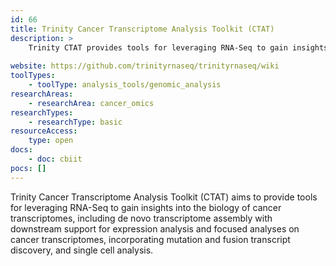 ```yaml
---
id: 66
title: Trinity Cancer Transcriptome Analysis Toolkit (CTAT) 
description: >
    Trinity CTAT provides tools for leveraging RNA-Seq to gain insights into the biology of cancer transcriptomes. 
    
website: https://github.com/trinityrnaseq/trinityrnaseq/wiki
toolTypes:
    - toolType: analysis_tools/genomic_analysis
researchAreas:
    - researchArea: cancer_omics
researchTypes:
    - researchType: basic
resourceAccess:
    type: open
docs:
    - doc: cbiit
pocs: []        
---
```

Trinity Cancer Transcriptome Analysis Toolkit (CTAT) aims to provide tools for leveraging RNA-Seq to gain insights into the biology of cancer transcriptomes, including de novo transcriptome assembly with downstream support for expression analysis and focused analyses on cancer transcriptomes, incorporating mutation and fusion transcript discovery, and single cell analysis.
